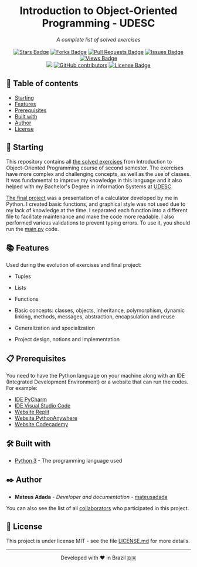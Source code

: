 <h1 align="center">Introduction to Object-Oriented Programming - UDESC</h1>
<div align="center"><i>A complete list of solved exercises</i><br><br>
<a href="https://github.com/mateusadada/IPO-UDESC/stargazers"><img src="https://img.shields.io/github/stars/mateusadada/IPO-UDESC" alt="Stars Badge"/></a>
<a href="https://github.com/mateusadada/IPO-UDESC/network/members"><img src="https://img.shields.io/github/forks/mateusadada/IPO-UDESC" alt="Forks Badge"/></a>
<a href="https://github.com/mateusadada/IPO-UDESC/pulls"><img src="https://img.shields.io/github/issues-pr/mateusadada/IPO-UDESC" alt="Pull Requests Badge"/></a>
<a href="https://github.com/mateusadada/IPO-UDESC/issues"><img src="https://img.shields.io/github/issues/mateusadada/IPO-UDESC" alt="Issues Badge"/></a>
<a href="https://github.com/mateusadada/IPO-UDESC"><img src="https://views.whatilearened.today/views/github/mateusadada/IPO-UDESC.svg" alt="Views Badge"/></a>
<br><a href="https://mateusadada.github.io/IPO-UDESC" target="blank"><img src="https://img.shields.io/website?url=https%3A%2F%2Fmateusadada.github.io%2FIPO-UDESC&logo=github" /></a>
<a href="https://github.com/mateusadada/IPO-UDESC/graphs/contributors"><img alt="GitHub contributors" src="https://img.shields.io/github/contributors/mateusadada/IPO-UDESC?color=2b9348"></a>
<a href="https://github.com/mateusadada/IPO-UDESC/blob/main/LICENSE"><img src="https://img.shields.io/github/license/mateusadada/IPO-UDESC?color=2b9348" alt="License Badge"/></a>
</div>

## 📜 Table of contents

- [Starting](#-starting)
- [Features](#-features)
- [Prerequisites](#-prerequisites)
- [Built with](#%EF%B8%8F-built-with)
- [Author](#%EF%B8%8F-author)
- [License](#-license)

## 🚀 Starting

This repository contains all [the solved exercises](https://github.com/mateusadada/IPO-UDESC/tree/main/solved_exercises) from Introduction to Object-Oriented Programming course of second semester. The exercises have more complex and challenging concepts, as well as the use of classes. It was fundamental to improve my knowledge in this language and it also helped with my Bachelor's Degree in Information Systems at [UDESC](https://www.udesc.br/).

[The final project](https://github.com/mateusadada/IPO-UDESC/tree/main/final_project) was a presentation of a calculator developed by me in Python. I created basic functions, and graphical style was not used due to my lack of knowledge at the time. I separated each function into a different file to facilitate maintenance and make the code more readable. I also performed various validations to prevent typing errors. To use it, you should run the [main.py](https://github.com/mateusadada/IPO-UDESC/blob/main/final_project/main.py) code.

## 📚 Features

Used during the evolution of exercises and final project:

- Tuples

- Lists
  
- Functions

- Basic concepts: classes, objects, inheritance, polymorphism, dynamic linking, methods, messages, abstraction, encapsulation and reuse

- Generalization and specialization

- Project design, notions and implementation

## 📋 Prerequisites

You need to have the Python language on your machine along with an IDE (Integrated Development Environment) or a website that can run the codes. For example:

* [IDE PyCharm](https://www.jetbrains.com/pycharm/)
* [IDE Visual Studio Code](https://code.visualstudio.com/)
* [Website Replit](https://replit.com/)
* [Website PythonAnywhere](https://www.pythonanywhere.com/)
* [Website Codecademy](https://www.codecademy.com/)

## 🛠️ Built with

* [Python 3](https://www.python.org/) - The programming language used

## ✒️ Author

* **Mateus Adada** - *Developer and documentation* - [mateusadada](https://github.com/mateusadada)

You can also see the list of all [collaborators](https://github.com/mateusadada/IPO-UDESC/graphs/contributors) who participated in this project.

## 📄 License

This project is under license MIT - see the file [LICENSE.md](https://github.com/mateusadada/IPO-UDESC/blob/main/LICENSE) for more details.

<hr><p align="center">Developed with ❤️ in Brazil 🇧🇷</p>

